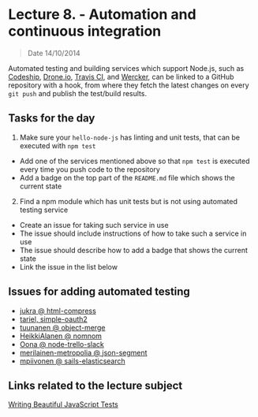 # Lecture 8. - Automation and continuous integration

> Date 14/10/2014

Automated testing and building services which support Node.js, such as [Codeship][],
[Drone.io][], [Travis CI][], and [Wercker][], can be linked to
a GitHub repository with a hook, from where they fetch the latest
changes on every `git push` and publish the test/build results.


## Tasks for the day

1. Make sure your `hello-node-js` has linting and unit tests, that can be executed with `npm test`
  - Add one of the services mentioned above so that `npm test` is executed every time you push code to the repository
  - Add a badge on the top part of the `README.md` file which shows the current state
2. Find a npm module which has unit tests but is not using automated testing service
  - Create an issue for taking such service in use
  - The issue should include instructions of how to take such a service in use
  - The issue should describe how to add a badge that shows the current state
  - Link the issue in the list below

## Issues for adding automated testing

- [jukra @ html-compress](https://github.com/yuanfang829/html-compress/issues/1 "jukra @ html-compress")
- [tariel, simple-oauth2](https://github.com/andreareginato/simple-oauth2/pull/25 "tariel, simple-oauth2")
- [tuunanen @ object-merge](https://github.com/matthewkastor/object-merge/pull/4)
- [HeikkiAlanen @ nomnom](https://github.com/harthur/nomnom/issues/50)
- [Oona @ node-trello-slack](https://github.com/atuttle/node-trello-slack/pull/2)
- [merilainen-metropolia @ json-segment](https://github.com/chilijung/json-segment/issues/4)
- [mpiivonen @ sails-elasticsearch](https://github.com/marsanla/sails-elasticsearch/issues/2)

## Links related to the lecture subject

[Writing Beautiful JavaScript Tests](https://speakerdeck.com/kimjoar/writing-beautiful-javascript-tests "Writing Beautiful JavaScript Tests")


[Codeship]: https://codeship.io/documentation/languages/nodejs/ "We use nvm to manage different node versions"
[drone.io]: http://docs.drone.io/node.html "Building Node.js Projects"
[travis ci]: http://docs.travis-ci.com/user/languages/javascript-with-nodejs/ "Building a Node.js project"
[wercker]: http://devcenter.wercker.com/articles/languages/nodejs.html "Wercker supports node.js"

